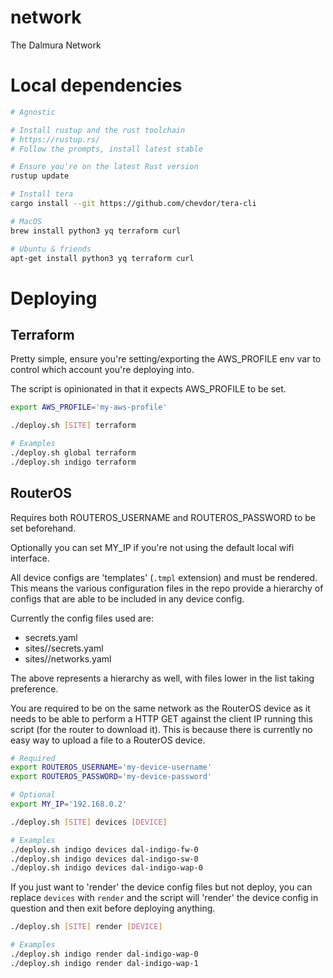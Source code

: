# network
The Dalmura Network

# Local dependencies
```bash
# Agnostic

# Install rustup and the rust toolchain
# https://rustup.rs/
# Follow the prompts, install latest stable

# Ensure you're on the latest Rust version
rustup update

# Install tera
cargo install --git https://github.com/chevdor/tera-cli

# MacOS
brew install python3 yq terraform curl

# Ubuntu & friends
apt-get install python3 yq terraform curl
```

# Deploying

## Terraform

Pretty simple, ensure you're setting/exporting the AWS_PROFILE env var to control which account you're deploying into.

The script is opinionated in that it expects AWS_PROFILE to be set.

```bash
export AWS_PROFILE='my-aws-profile'

./deploy.sh [SITE] terraform

# Examples
./deploy.sh global terraform
./deploy.sh indigo terraform
```

## RouterOS

Requires both ROUTEROS_USERNAME and ROUTEROS_PASSWORD to be set beforehand.

Optionally you can set MY_IP if you're not using the default local wifi interface.

All device configs are 'templates' (`.tmpl` extension) and must be rendered. This means the various configuration files in the repo provide a hierarchy of configs that are able to be included in any device config.

Currently the config files used are:
* secrets.yaml
* sites/<site>/secrets.yaml
* sites/<site>/networks.yaml

The above represents a hierarchy as well, with files lower in the list taking preference.

You are required to be on the same network as the RouterOS device as it needs to be able to perform a HTTP GET against the client IP running this script (for the router to download it). This is because there is currently no easy way to upload a file to a RouterOS device.

```bash
# Required
export ROUTEROS_USERNAME='my-device-username'
export ROUTEROS_PASSWORD='my-device-password'

# Optional
export MY_IP='192.168.0.2'

./deploy.sh [SITE] devices [DEVICE]

# Examples
./deploy.sh indigo devices dal-indigo-fw-0
./deploy.sh indigo devices dal-indigo-sw-0
./deploy.sh indigo devices dal-indigo-wap-0
```

If you just want to 'render' the device config files but not deploy, you can replace `devices` with `render` and the script will 'render' the device config in question and then exit before deploying anything.

```bash
./deploy.sh [SITE] render [DEVICE]

# Examples
./deploy.sh indigo render dal-indigo-wap-0
./deploy.sh indigo render dal-indigo-wap-1
```
